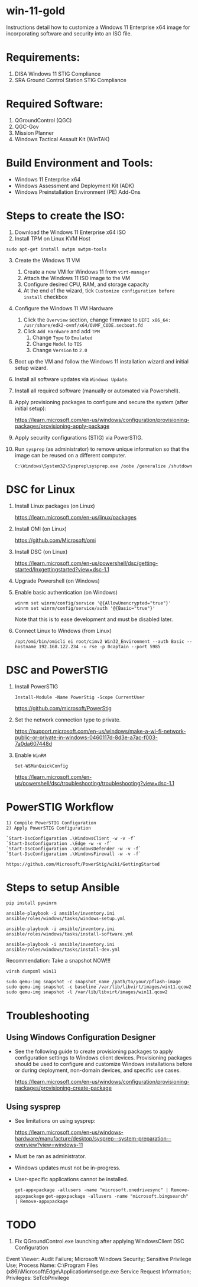 # win-11-gold

Instructions detail how to customize a Windows 11 Enterprise x64 image for incorporating software and security 
into an ISO file.

# Requirements:
1) DISA Windows 11 STIG Compliance
2) SRA Ground Control Station STIG Compliance

# Required Software:
1) QGroundControl (QGC)
2) QGC-Gov
3) Mission Planner
4) Windows Tactical Assault Kit (WinTAK)

# Build Environment and Tools:
- Windows 11 Enterprise x64
- Windows Assessment and Deployment Kit (ADK)
- Windows Preinstallation Environment (PE) Add-Ons

# Steps to create the ISO:
1) Download the Windows 11 Enterprise x64 ISO
2) Install TPM on Linux KVM Host

`sudo apt-get install swtpm swtpm-tools`

3) Create the Windows 11 VM
    1) Create a new VM for Windows 11 from `virt-manager`
    2) Attach the Windows 11 ISO image to the VM
    3) Configure desired CPU, RAM, and storage capacity
    4) At the end of the wizard, tick `Customize configuration before install` checkbox
4) Configure the Windows 11 VM Hardware
    1) Click the `Overview` section, change firmware to `UEFI x86_64: /usr/share/edk2-ovmf/x64/OVMF_CODE.secboot.fd`
    2) Click `Add Hardware` and add `TPM`
        1) Change `Type` to `Emulated`
        2) Change `Model` to `TIS`
        3) Change `Version` to `2.0`
5) Boot up the VM and follow the Windows 11 installation wizard and initial setup wizard.
6) Install all software updates via `Windows Update`.
7) Install all required software (manually or automated via Powershell).
8) Apply provisioning packages to configure and secure the system (after initial setup):

    https://learn.microsoft.com/en-us/windows/configuration/provisioning-packages/provisioning-apply-package

9) Apply security configurations (STIG) via PowerSTIG.

10) Run `sysprep` (as administrator) to remove unique information so that the image can be reused on a different computer.

    `C:\Windows\System32\Sysprep\sysprep.exe /oobe /generalize /shutdown`

# DSC for Linux

1) Install Linux packages (on Linux)

    https://learn.microsoft.com/en-us/linux/packages

2) Install OMI (on Linux)

    https://github.com/Microsoft/omi

3) Install DSC (on Linux)

    https://learn.microsoft.com/en-us/powershell/dsc/getting-started/lnxgettingstarted?view=dsc-1.1

4) Upgrade Powershell (on Windows)

5) Enable basic authentication (on Windows)

    ```
    winrm set winrm/config/service '@{AllowUnencrypted="true"}'
    winrm set winrm/config/service/auth '@{Basic="true"}'
    ```

    Note that this is to ease development and must be disabled later.
    

4) Connect Linux to Windows (from Linux)

    `/opt/omi/bin/omicli ei root/cimv2 Win32_Environment --auth Basic --hostname 192.168.122.234 -u rse -p 0captain --port 5985`

# DSC and PowerSTIG

1) Install PowerSTIG

    `Install-Module -Name PowerStig -Scope CurrentUser`

    https://github.com/microsoft/PowerStig

2) Set the network connection type to private.

    https://support.microsoft.com/en-us/windows/make-a-wi-fi-network-public-or-private-in-windows-0460117d-8d3e-a7ac-f003-7a0da607448d

3) Enable `WinRM`

    `Set-WSManQuickConfig`

    https://learn.microsoft.com/en-us/powershell/dsc/troubleshooting/troubleshooting?view=dsc-1.1

 # PowerSTIG Workflow

    1) Compile PowerSTIG Configuration
    2) Apply PowerSTIG Configuration

    `Start-DscConfiguration .\WindowsClient -w -v -f`
    `Start-DscConfiguration .\Edge -w -v -f`
    `Start-DscConfiguration .\WindowsDefender -w -v -f`
    `Start-DscConfiguration .\WindowsFirewall -w -v -f`

    https://github.com/Microsoft/PowerStig/wiki/GettingStarted

# Steps to setup Ansible

`pip install pywinrm`

`ansible-playbook -i ansible/inventory.ini ansible/roles/windows/tasks/windows-setup.yml`

`ansible-playbook -i ansible/inventory.ini ansible/roles/windows/tasks/install-software.yml`

`ansible-playbook -i ansible/inventory.ini ansible/roles/windows/tasks/install-dev.yml`

Recommendation: Take a snapshot NOW!!!

`virsh dumpxml win11`

`sudo qemu-img snapshot -c snapshot_name /path/to/your/pflash-image`
`sudo qemu-img snapshot -c baseline /var/lib/libvirt/images/win11.qcow2`
`sudo qemu-img snapshot -l /var/lib/libvirt/images/win11.qcow2`

# Troubleshooting

## Using Windows Configuration Designer

- See the following guide to create provisioning packages to apply configuration settings to Windows client devices.
Provisioning packages should be used to configure and customize Windows installations before or during deployment, 
non-domain devices, and specific use cases.


    https://learn.microsoft.com/en-us/windows/configuration/provisioning-packages/provisioning-create-package

## Using sysprep
- See limitations on using sysprep:

    https://learn.microsoft.com/en-us/windows-hardware/manufacture/desktop/sysprep--system-preparation--overview?view=windows-11

- Must be ran as administrator.
- Windows updates must not be in-progress.
- User-specific applications cannot be installed.

    `get-appxpackage -allusers -name "microsoft.onedrivesync" | Remove-appxpackage`
    `get-appxpackage -allusers -name "microsoft.bingsearch" | Remove-appxpackage`

# TODO
1) Fix QGroundControl.exe launching after applying WindowsClient DSC Configuration

Event Viewer:
Audit Failure; Microsoft Windows Security; Sensitive Privilege Use;
Process Name: C:\Program Files (x86)\Microsoft\Edge\Application\msedge.exe
Service Request Information; Privileges: SeTcbPrivilege